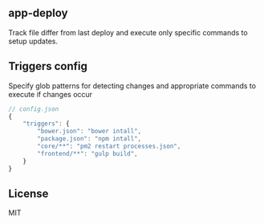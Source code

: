 ## app-deploy

Track file differ from last deploy and execute only specific commands to setup updates.

## Triggers config

Specify glob patterns for detecting changes and appropriate commands to execute if changes occur

```js
// config.json
{
	"triggers": {
		"bower.json": "bower intall",
		"package.json": "npm intall",
		"core/**": "pm2 restart processes.json",
		"frontend/**": "gulp build",
	}
}
```

## License
MIT
